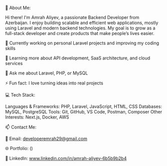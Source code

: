 💫 About Me:

Hi there! I'm Amrah Aliyev, a passionate Backend Developer from Azerbaijan.
I enjoy building scalable and efficient web applications, mostly using Laravel and modern backend technologies.
My goal is to grow as a full-stack developer and create products that make people’s lives easier.

🔭 Currently working on personal Laravel projects and improving my coding skills

🌱 Learning more about API development, SaaS architecture, and cloud services

💬 Ask me about Laravel, PHP, or MySQL

⚡ Fun fact: I love turning ideas into real projects

💻 Tech Stack:

Languages & Frameworks: PHP, Laravel, JavaScript, HTML, CSS
Databases: MySQL, PostgreSQL
Tools: Git, GitHub, VS Code, Postman, Composer
Other Interests: Next.js, Docker, AWS

📫 Contact Me:

📧 Email: developeremrah29@gmail.com

🌐 Portfolio: ()

💼 LinkedIn: www.linkedin.com/in/əmrah-əliyev-6b5b9b2b4
